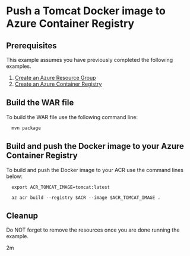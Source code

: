 
# Push a Tomcat Docker image to Azure Container Registry

## Prerequisites

This example assumes you have previously completed the following examples.

1. [Create an Azure Resource Group](../../group/create/)
1. [Create an Azure Container Registry](../create/)

## Build the WAR file

<!-- workflow.cron(0 9 * * 2) -->
<!-- workflow.include(../create/README.md) -->

To build the WAR file use the following command line:


<!-- workflow.run()

cd acr/tomcat

  -->

```shell
  mvn package
```

## Build and push the Docker image to your Azure Container Registry

To build and push the Docker image to your ACR use the command lines below:

```shell
  export ACR_TOMCAT_IMAGE=tomcat:latest

  az acr build --registry $ACR --image $ACR_TOMCAT_IMAGE .
```

<!-- workflow.run()

cd ../..

  -->

<!-- workflow.directOnly()

export RESULT=$(az acr repository show --name $ACR --image $ACR_TOMCAT_IMAGE)
az group delete --name $RESOURCE_GROUP --yes || true

if [[ -z $RESULT ]]; then
  echo "Unable to find $ACR_TOMCAT_IMAGE image"
  exit 1
fi

  -->

## Cleanup

Do NOT forget to remove the resources once you are done running the example.

2m
